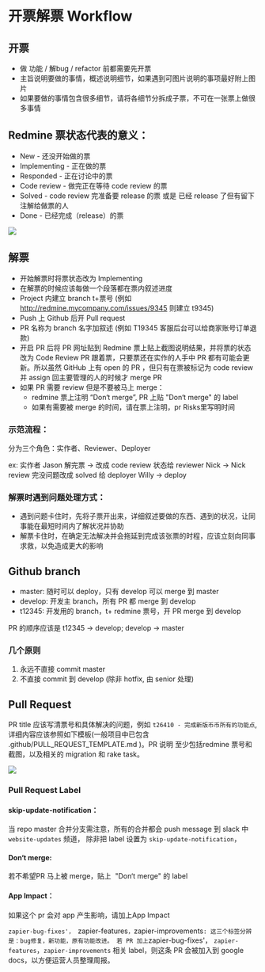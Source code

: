 # 开票解票 Workflow

## 开票

* 做 功能 / 解bug / refactor 前都需要先开票
* 主旨说明要做的事情，概述说明细节，如果遇到可图片说明的事项最好附上图片
* 如果要做的事情包含很多细节，请将各细节分拆成子票，不可在一张票上做很多事情

## Redmine 票状态代表的意义：

* New - 还没开始做的票
* Implementing - 正在做的票
* Responded - 正在讨论中的票
* Code review - 做完正在等待 code review 的票
* Solved - code review 完准备要 release 的票 或是 已经 release 了但有留下注解给做票的人
* Done - 已经完成（release）的票

![](https://d.pr/i/I3VJkV+)


## 解票

* 开始解票时将票状态改为 Implementing
* 在解票的时候应该每做一个段落都在票内叙述进度
* Project 内建立 branch t+票号 (例如 http://redmine.mycompany.com/issues/9345 则建立 t9345)
* Push 上 Github 后开 Pull request
* PR 名称为 branch 名字加叙述 (例如 T19345 客服后台可以给商家账号订单退款)
* 开启 PR 后将 PR 网址贴到 Redmine 票上贴上截图说明结果，并将票的状态改为 Code Review
PR 跟着票，只要票还在实作的人手中 PR 都有可能会更新。所以虽然 GitHub 上有 open 的 PR ，但只有在票被标记为 code review 并 assign 回主要管理的人的时候才 merge PR
* 如果 PR 需要 review 但是不要被马上 merge：
  - redmine 票上注明 “Don‘t merge”,   PR 上贴 "Don‘t merge" 的 label
  - 如果有需要被 merge 的时间，请在票上注明，pr Risks里写明时间

### 示范流程：

分为三个角色：实作者、Reviewer、Deployer

ex: 实作者 Jason 解完票 -> 改成 code review 状态给 reviewer Nick -> Nick review 完没问题改成 solved 给 deployer Willy -> deploy

### 解票时遇到问题处理方式：

* 遇到问题卡住时，先将子票开出来，详细叙述要做的东西、遇到的状况，让同事能在最短时间内了解状况并协助
* 解票卡住时，在确定无法解决并会拖延到完成该张票的时程，应该立刻向同事求救，以免造成更大的影响

## Github branch


* master: 随时可以 deploy，只有 develop 可以 merge 到 master
* develop: 开发主 branch，所有 PR 都 merge 到 develop
* t12345: 开发用的 branch，t+ redmine 票号，开 PR merge 到 develop

PR 的顺序应该是 t12345 -> develop; develop -> master

### 几个原则

1. 永远不直接 commit master
2. 不直接 commit 到 develop (除非 hotfix, 由 senior 处理)


## Pull Request

PR title 应该写清票号和具体解决的问题，例如 `t26410 - 完成新版币币所有的功能点`, 详细内容应该参照如下模板(一般项目中已包含 .github/PULL_REQUEST_TEMPLATE.md )。PR 说明 至少包括redmine 票号和截图，以及相关的 migration 和 rake task。

![](https://d.pr/i/diGe4h+)



### Pull Request Label

#### skip-update-notification：

当 repo master 合并分支需注意，所有的合并都会 push message 到 slack 中 `website-updates` 频道， 除非把 label 设置为  `skip-update-notification`，


#### Don‘t merge:
若不希望PR 马上被 merge，贴上  "Don‘t merge" 的 label


#### App Impact：

如果这个 pr 会对 app 产生影响，请加上App Impact

 `zapier-bug-fixes'， `zapier-features`，`zapier-improvements` :
这三个标签分辨是：bug修复，新功能，原有功能改进。
若 PR 加上 `zapier-bug-fixes'， `zapier-features`，`zapier-improvements` 相关 label，则这条 PR 会被加入到 google docs，以方便运营人员整理周报。

